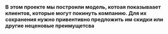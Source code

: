 ### В этом проекте мы построили модель, котоая показываает клиентов, которые могут покинуть компанию. Для их сохранения нужно привентивно предложить им скидки или другие неценовые преимущетсва
#### 
